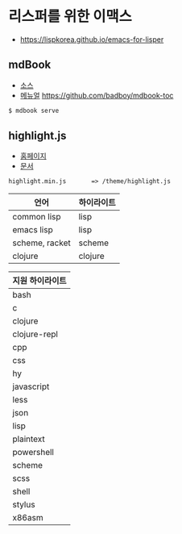 # 리스퍼를 위한 이맥스

- <https://lispkorea.github.io/emacs-for-lisper>

## mdBook

- [소스](https://github.com/rust-lang/mdBook)
- [메뉴얼](https://rust-lang.github.io/mdBook/)
https://github.com/badboy/mdbook-toc
``` zsh
$ mdbook serve
```

## highlight.js

- [홈페이지](https://highlightjs.org/)
- [문서](https://highlightjs.readthedocs.io/en/latest/readme.html)

``` txt
highlight.min.js       => /theme/highlight.js
```

| 언어           | 하이라이트 |
| -------------- | ---------- |
| common lisp    | lisp       |
| emacs lisp     | lisp       |
| scheme, racket | scheme     |
| clojure        | clojure    |

| 지원 하이라이트 |
| --------------- |
| bash            |
| c               |
| clojure         |
| clojure-repl    |
| cpp             |
| css             |
| hy              |
| javascript      |
| less            |
| json            |
| lisp            |
| plaintext       |
| powershell      |
| scheme          |
| scss            |
| shell           |
| stylus          |
| x86asm          |

